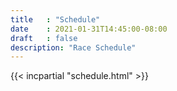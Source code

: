```yaml
---
title   : "Schedule"
date    : 2021-01-31T14:45:00-08:00
draft   : false
description: "Race Schedule"
---
```


{{< incpartial "schedule.html" >}}